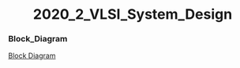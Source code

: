 <h1 align="center"> 2020_2_VLSI_System_Design </h1>

### Block_Diagram
[Block Diagram](./Assignments/2020_Fall/2020Fall_EE714_Quiz1_2015104027_박정진.pdf)

<a href="./Assignments/2020_Fall/2020_Fall_EE714_Quiz1_2015104027_박정진.pdf" class="image fit"><img src="images/marr_pic.jpg" alt=""></a>

